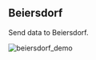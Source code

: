 ## Beiersdorf

Send data to Beiersdorf.

![beiersdorf_demo](https://raw.githubusercontent.com/loyjoy/welcome/master/help/bots/processes/subprocesses/beiersdorf_demo.png)
